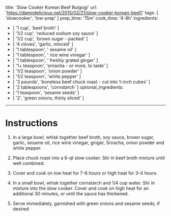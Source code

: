title: 'Slow Cooker Korean Beef Bulgogi'
url: 'https://damndelicious.net/2015/02/21/slow-cooker-korean-beef/'
tags: [ 'slowcooker', 'low-prep' ]
prep_time: '15m'
cook_time: '4-8h'
ingredients:
  - [ '1 cup', 'beef broth' ]
  - [ '1/2 cup', 'reduced sodium soy sauce' ]
  - [ '1/2 cup', 'brown sugar - packed' ]
  - [ '4 cloves', 'garlic, minced' ]
  - [ '1 tablespoon', ' sesame oil' ]
  - [ '1 tablespoon', ' rice wine vinegar' ]
  - [ '1 tablespoon', ' freshly grated ginger' ]
  - [ '1+ teaspoon', 'sriracha - or more, to taste' ]
  - [ '1/2 teaspoon', 'onion powder' ]
  - [ '1/2 teaspoon', 'white pepper' ]
  - [ '3 pounds', 'boneless beef chuck roast - cut into 1-inch cubes' ]
  - [ '2 tablespoons', 'cornstarch' ]
optional_ingredients:
  - [ '1 teaspoon', 'sesame seeds' ]
  - [ '2', 'green onions, thinly sliced' ]
---
# Instructions
1. In a large bowl, whisk together beef broth, soy sauce, brown sugar, garlic, sesame oil, rice wine vinegar, ginger, Sriracha, onion powder and white pepper.

2. Place chuck roast into a 6-qt slow cooker. Stir in beef broth mixture until well combined.

3. Cover and cook on low heat for 7-8 hours or high heat for 3-4 hours.

4. In a small bowl, whisk together cornstarch and 1/4 cup water. Stir in mixture into the slow cooker. Cover and cook on high heat for an additional 30 minutes, or until the sauce has thickened.

5. Serve immediately, garnished with green onions and sesame seeds, if desired.
